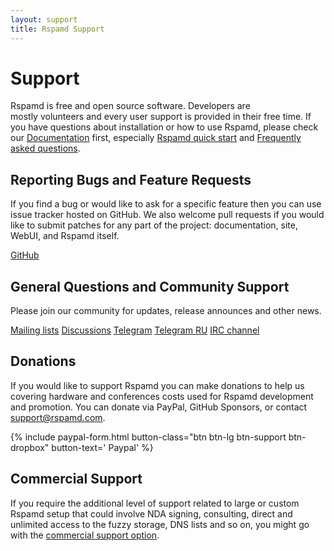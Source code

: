 ```yaml
---
layout: support
title: Rspamd Support
---
```


# Support

Rspamd is free and open source software. Developers are mostly volunteers and every user support is provided in their free time. If you have questions about installation or how to use Rspamd, please check our <a href="/doc/index.html">Documentation</a> first, especially <a href="/doc/quickstart.html">Rspamd quick start</a> and <a href="/doc/faq.html">Frequently asked questions</a>.

## Reporting Bugs and Feature Requests
If you find a bug or would like to ask for a specific feature then you can use issue tracker hosted on GitHub. We also welcome pull requests if you would like to submit patches for any part of the project: documentation, site, WebUI, and Rspamd itself.
<div class="btn-toolbar gap-3">
    <a class="btn btn-lg btn-support btn-github" target="_blank" href="https://github.com/rspamd/rspamd"><i class="fa-lg fa-brands fa-github"></i> GitHub</a>
</div>

## General Questions and Community Support
Please join our community for updates, release announces and other news.

<div class="btn-toolbar gap-3">
    <a class="btn btn-lg btn-support btn-primary" target="_blank" href="https://lists.rspamd.com"><i class="fa-lg fa-solid fa-envelope"></i> Mailing lists</a>
    <a class="btn btn-lg btn-support btn-github" target="_blank" href="https://github.com/rspamd/rspamd/discussions">
        <i class="fa-lg fa-brands fa-github"></i> Discussions</a>
    <a class="btn btn-lg btn-support btn-telegram" target="_blank" href="https://t.me/rspamd"><i class="fa-lg fa-solid fa-paper-plane"></i> Telegram</a>
    <a class="btn btn-lg btn-support btn-telegram" target="_blank" href="https://t.me/rspamd_ru"><i class="fa-lg fa-solid fa-paper-plane"></i> Telegram RU</a>
    <a class="btn btn-lg btn-support btn-reddit" target="_blank" href="ircs://irc.oftc.net/rspamd" data-bs-toggle="tooltip" data-bs-title="#rspamd on OFTC">
        <i class="fa-lg fa-regular fa-comments"></i> IRC channel</a>
</div>

## Donations
If you would like to support Rspamd you can make donations to help us covering hardware and conferences costs used for Rspamd development and promotion. You can donate via PayPal, GitHub Sponsors, or contact <support@rspamd.com>.
<div class="btn-toolbar gap-3">
{% include paypal-form.html
    button-class="btn btn-lg btn-support btn-dropbox"
    button-text='<i class="fa-lg fa-brands fa-paypal"></i> Paypal' %}
</div>

## Commercial Support
If you require the additional level of support related to large or custom Rspamd setup that could involve NDA signing, consulting, direct and unlimited access to the fuzzy storage, DNS lists and so on, you might go with the [commercial support option](https://rspamd.com/commercial.html). 
